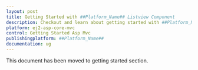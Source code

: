 ```yaml
---
layout: post
title: Getting Started with ##Platform_Name## Listview Component
description: Checkout and learn about getting started with ##Platform_Name## Listview component of Syncfusion, and more details.
platform: ej2-asp-core-mvc
control: Getting Started Asp Mvc
publishingplatform: ##Platform_Name##
documentation: ug
---
```


This document has been moved to getting started section.
